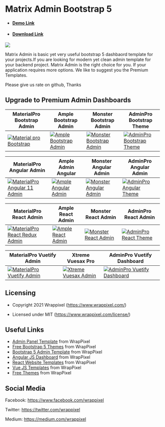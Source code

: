 # Matrix Admin Bootstrap 5

<ul>
  <li>  
    <h4><a href="https://wrappixel.com/demos/free-admin-templates/matrix-admin-bt4/html/ltr/index.html">Demo Link</a></h4>
  </li>
  <li>
    <h4><a href="http://matrixadmin.wrappixel.com/matrix-admin-package-full.zip">Download Link</a></h4>
  </li>
</ul>
  
<!-- Main image of Template -->
<a target="_blank" href="https://www.wrappixel.com/wp-content/uploads/edd/2020/04/matrix-bootstrap-admin-y.jpg">
  <img src="https://www.wrappixel.com/wp-content/uploads/edd/2020/04/matrix-bootstrap-admin-y.jpg" />
</a>

<!-- Description of Template -->
<p>Matrix Admin is basic yet very useful bootstrap 5 dashbaord template for your projects.If you are looking for modern yet clean admin template for your backend project. Matrix Admin is the right choice for you. If your application requires more options. We like to suggest you the Premium Templates.</p>

<p>Please give us rate on github, Thanks<p>

<!-- Upgrade to Premium version of Template -->
<h2>Upgrade to Premium Admin Dashboards</h2>

<!-- bootstrap premium dashboards -->
<table>
<thead>
<tr>
<th>MaterialPro Bootstrap Admin</th>
<th>Ample Bootstrap Admin</th>
<th>Monster Bootstrap Admin</th>
<th>AdminPro Bootstrap Theme</th>
</tr>
</thead>
<tbody>
<tr>
<td>
  <a href="https://www.wrappixel.com/templates/materialpro/" rel="nofollow" width="150px">
    <img src="https://www.wrappixel.com/wp-content/uploads/edd/2020/04/materialpro-bootstrap-admin-y.jpg" alt="Material pro Bootstrap" style="max-width:150px;">
  </a>
</td>
<td>
  <a href="https://www.wrappixel.com/templates/ampleadmin/" rel="nofollow" width="150px">
    <img src="https://www.wrappixel.com/wp-content/uploads/edd/2020/04/ample-admin-bootstrap-y.jpg" alt="Ample Bootstrap Admin" style="max-width:150px;">
  </a>
</td>
<td>
  <a href="https://www.wrappixel.com/templates/monsteradmin/" rel="nofollow" width="150px">
    <img src="https://www.wrappixel.com/wp-content/uploads/edd/2020/04/monster-bootstrap-admin-y.jpg" alt="Monster Bootstrap Admin" style="max-width:150px;">
  </a>
</td>
  <td>
  <a href="https://www.wrappixel.com/templates/adminpro/" rel="nofollow" width="150px">
    <img src="https://www.wrappixel.com/wp-content/uploads/edd/2020/04/adminpro-bootstrap-admin-template-y.jpg" alt="AdminPro Bootstrap Theme" style="max-width:150px;">
  </a>
</td>
</tr>
</tbody>
</table>

<!-- angular premium dashboards -->
<table>
<thead>
<tr>
<th>MaterialPro Angular Admin</th>
<th>Ample Admin Angular</th>
<th>Monster Angular Admin</th>
<th>AdminPro Angular Admin</th>
</tr>
</thead>
<tbody>
<tr>
<td>
  <a href="https://www.wrappixel.com/templates/materialpro-angular-dashboard/" rel="nofollow" width="150px">
    <img src="https://www.wrappixel.com/wp-content/uploads/edd/2020/04/materialpro-angular-admin-y.jpg" alt="MaterialPro Angular 11 Admin" style="max-width:150px;">
  </a>
</td>
<td>
  <a href="https://www.wrappixel.com/templates/ample-admin-angular/" rel="nofollow" width="150px">
    <img src="https://www.wrappixel.com/wp-content/uploads/edd/2020/04/ample-admin-angular-y.jpg" alt="Ample Angular Admin" style="max-width:150px;">
  </a>
</td>
<td>
  <a href="https://www.wrappixel.com/templates/monster-angular-dashboard/" rel="nofollow" width="150px">
    <img src="https://www.wrappixel.com/wp-content/uploads/edd/2020/04/monster-angular-admin-y.jpg" alt="Monster Angular Admin" style="max-width:150px;">
  </a>
</td>
  <td>
  <a href="https://www.wrappixel.com/templates/adminpro-angular-dashboard/" rel="nofollow" width="150px">
    <img src="https://www.wrappixel.com/wp-content/uploads/edd/2020/04/adminpro-angular-dashboard-y.jpg" alt="AdminPro Angular Theme" style="max-width:150px;">
  </a>
</td>
</tr>
</tbody>
</table>

<!-- react premium dashboards -->
<table>
<thead>
<tr>
<th>MaterialPro React Admin</th>
<th>Ample React Admin</th>
<th>Monster React Admin</th>
<th>AdminPro React Admin</th>
</tr>
</thead>
<tbody>
<tr>
<td>
  <a href="https://www.wrappixel.com/templates/materialpro-react-redux-admin/" rel="nofollow" width="150px">
    <img src="https://www.wrappixel.com/wp-content/uploads/edd/2020/04/materialpro-react-admin-y.jpg" alt="MaterialPro React Redux Admin" style="max-width:150px;">
  </a>
</td>
<td>
  <a href="https://www.wrappixel.com/templates/ample-react-dashboard/" rel="nofollow" width="150px">
    <img src="https://www.wrappixel.com/wp-content/uploads/edd/2020/09/ample-react-admin-template-y.png" alt="Ample React Admin" style="max-width:150px;">
  </a>
</td>
<td>
  <a href="https://www.wrappixel.com/templates/monster-react-admin/" rel="nofollow" width="150px">
    <img src="https://www.wrappixel.com/wp-content/uploads/edd/2020/06/monster-react-admin-template-y-20.jpg" alt="Monster React Admin" style="max-width:150px;">
  </a>
</td>
  <td>
  <a href="https://www.wrappixel.com/templates/adminpro-react-redux-admin/" rel="nofollow" width="150px">
    <img src="https://www.wrappixel.com/wp-content/uploads/edd/2020/04/adminpro-react-dashboard-y.jpg" alt="AdminPro React Theme" style="max-width:150px;">
  </a>
</td>
</tr>
</tbody>
</table>

<!-- vuejs premium dashboards -->
<table>
<thead>
<tr>
<th>MaterialPro Vuetify Admin</th>
<th>Xtreme Vuesax Pro</th>
<th>AdminPro Vuetify Dashboard</th>
</tr>
</thead>
<tbody>
<tr>
<td>
  <a href="https://www.wrappixel.com/templates/materialpro-vuetify-admin/" rel="nofollow" width="150px">
    <img src="https://www.wrappixel.com/wp-content/uploads/edd/2020/05/materialpro-vuejs-dashboard-template-20.jpg" alt="MaterialPro Vuetify Admin" style="max-width:150px;">
  </a>
</td>
<td>
  <a href="https://www.wrappixel.com/templates/xtreme-vuesax-admin-pro/" rel="nofollow" width="150px">
    <img src="https://www.wrappixel.com/wp-content/uploads/edd/2020/04/xtreme-vuesax-admin-y.jpg" alt="Xtreme Vuesax Admin" style="max-width:150px;">
  </a>
</td>
<td>
  <a href="https://www.wrappixel.com/templates/adminpro-vuetify-dashboard/" rel="nofollow" width="150px">
    <img src="https://www.wrappixel.com/wp-content/uploads/edd/2020/10/adminpro-vuetify-dasboard-template-y.jpg" alt="AdminPro Vuetify Dashboard" style="max-width:150px;">
  </a>
</td>
</tr>
</tbody>
</table>
<!-- Licensing of Template -->
<h2>Licensing</h2>
<ul>
  <li>
    <p>Copyright 2021 Wrappixel (<a href="https://www.wrappixel.com/" rel="nofollow">https://www.wrappixel.com/</a>)</p>
  </li>
  <li>
    <p>Licensed under MIT (<a href="https://www.wrappixel.com/license/">https://www.wrappixel.com/license/</a>)</p>
  </li>
</ul>

<!-- Useful Links of Template -->
<h2>Useful Links</h2>
<ul>
<li><a href="https://www.wrappixel.com/templates/category/admin-template/">Admin Panel Template</a> from WrapPixel</li>
<li><a href="https://www.wrappixel.com/">Free Bootstrap 5 Themes</a> from WrapPixel</li>
<li><a href="https://www.wrappixel.com/templates/category/bootstrap-admin-templates/">Bootstrap 5 Admin Template</a> from WrapPixel</li>
<li><a href="https://www.wrappixel.com/templates/category/angular-templates/">Angular JS Dashboard</a> from WrapPixel</li>
<li><a href="https://www.wrappixel.com/templates/category/react-templates/">React Website Templates</a> from WrapPixel</li>
<li><a href="https://www.wrappixel.com/templates/category/vuejs-templates/">Vue JS Templates</a> from WrapPixel</li>
<li><a href="https://www.wrappixel.com/templates/category/free-templates/">Free Themes</a> from WrapPixel</li>
</ul>

<!-- Social Media of Wrappixel -->
<h2>Social Media</h2>
<p>Facebook: <a href="https://www.facebook.com/wrappixel">https://www.facebook.com/wrappixel</a></p>
<p>Twitter: <a href="https://twitter.com/wrappixel">https://twitter.com/wrappixel</a></p>
<p>Medium: <a href="https://medium.com/wrappixel">https://medium.com/wrappixel</a></p>
